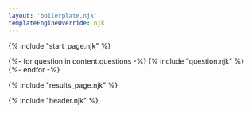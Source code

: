 ```yaml
---
layout: 'boilerplate.njk'
templateEngineOverride: njk
---
```

{% include "start_page.njk" %}

{%- for question in content.questions -%}
    {% include "question.njk" %}
{%- endfor -%}

{% include "results_page.njk" %}

{% include "header.njk" %}